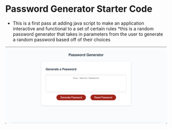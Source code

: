 # Password Generator Starter Code
* This is a first pass at adding java script to make an application interactive and functional to a set of certain rules
*this is a random password generator that takes in parameters from the user to generate a random password based off of their choices

![screenshot](./Develop/images/screenshot.png)